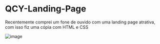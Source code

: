 # QCY-Landing-Page
Recentemente comprei um fone de ouvido com uma landing page atrativa, com isso fiz uma cópia com HTML e CSS

![image](https://user-images.githubusercontent.com/94721925/190923334-bf3e993d-fe48-4158-8356-d19cb4339f21.png)
